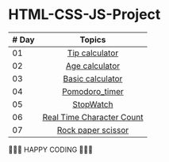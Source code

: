 # HTML-CSS-JS-Project

| # Day |                                                                       Topics                                                                        |
| ----- | :-------------------------------------------------------------------------------------------------------------------------------------------------: |
| 01    |                                                             [Tip calculator](./01_tip_calculator/)                                                             |
| 02    |                                               [Age calculator](./02_Age_calculator/)                                                |
| 03    |                             [Basic calculator](./03_basic_calculator/)                             |
| 04    |                             [Pomodoro_timer](./04_Pomodoro_timer/)                             |
| 05    |                             [StopWatch](./05_Stopwatch/)                             |
| 06    |                             [Real Time Character Count](./06_real_time_character_count/)                             |
| 07    |                             [Rock paper scissor](./07_Rock_Paper_Scissor/)                             |

🧡🧡🧡 HAPPY CODING 🧡🧡🧡
